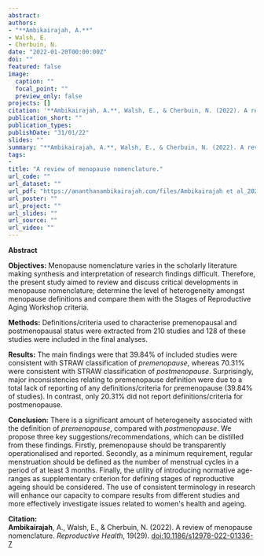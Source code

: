 ```yaml
---
abstract: 
authors:
- "**Ambikairajah, A.**"
- Walsh, E.
- Cherbuin, N.
date: "2022-01-20T00:00:00Z"
doi: ""
featured: false
image:
  caption: ""
  focal_point: ""
  preview_only: false
projects: []
citation: '**Ambikairajah, A.**, Walsh, E., & Cherbuin, N. (2022). A review of menopause nomenclature. *Reproductive Health*, 19(29). [doi:10.1186/s12978-022-01336-7](https://doi.org/10.1186/s12978-022-01336-7)'
publication_short: ""
publication_types: 
publishDate: "31/01/22"
slides: ""
summary: "**Ambikairajah, A.**, Walsh, E., & Cherbuin, N. (2022). A review of menopause nomenclature. *Reproductive Health*, 19(29). [doi:10.1186/s12978-022-01336-7](https://doi.org/10.1186/s12978-022-01336-7)"
tags:
- 
title: "A review of menopause nomenclature."
url_code: ""
url_dataset: ""
url_pdf: "https://ananthanambikairajah.com/files/Ambikairajah et al_2022_A review of menopause nomenclature_Reproductive Health.pdf"
url_poster: ""
url_project: ""
url_slides: ""
url_source: ""
url_video: ""
---
```

**Abstract**   

**Objectives:** Menopause nomenclature varies in the scholarly literature making synthesis and interpretation of research findings difficult. Therefore, the present study aimed to review and discuss critical developments in menopause nomenclature; determine the level of heterogeneity amongst menopause definitions and compare them with the Stages of Reproductive Aging Workshop criteria. 

**Methods:** Definitions/criteria used to characterise premenopausal and postmenopausal status were extracted from 210 studies and 128 of these studies were included in the final analyses.

**Results:** The main findings were that 39.84% of included studies were consistent with STRAW classification of *premenopause*, whereas 70.31% were consistent with STRAW classification of *postmenopause*. Surprisingly, major inconsistencies relating to premenopause definition were due to a total lack of reporting of any definitions/criteria for premenopause (39.84% of studies). In contrast, only 20.31% did not report definitions/criteria for postmenopause.

**Conclusion:** There is a significant amount of heterogeneity associated with the definition of *premenopause*, compared with *postmenopause*. We propose three key suggestions/recommendations, which can be distilled from these findings. Firstly, premenopause should be transparently operationalised and reported. Secondly, as a minimum requirement, regular menstruation should be defined as the number of menstrual cycles in a period of at least 3 months. Finally, the utility of introducing normative age-ranges as supplementary criterion for defining stages of reproductive ageing should be considered. The use of consistent terminology in research will enhance our capacity to compare results from different studies and more effectively investigate issues related to women's health and ageing. 

**Citation:**    
**Ambikairajah**, A., Walsh, E., & Cherbuin, N. (2022). A review of menopause nomenclature. *Reproductive Health*, 19(29). [doi:10.1186/s12978-022-01336-7](https://doi.org/10.1186/s12978-022-01336-7)
